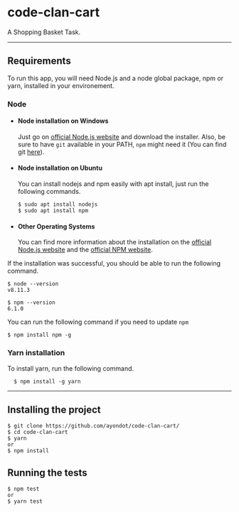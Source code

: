 # code-clan-cart

A Shopping Basket Task.

---
## Requirements

To run this app, you will need Node.js and a node global package, npm or yarn, installed in your environement.

### Node
- #### Node installation on Windows

  Just go on [official Node.js website](https://nodejs.org/) and download the installer.
Also, be sure to have `git` available in your PATH, `npm` might need it (You can find git [here](https://git-scm.com/)).

- #### Node installation on Ubuntu

  You can install nodejs and npm easily with apt install, just run the following commands.

      $ sudo apt install nodejs
      $ sudo apt install npm

- #### Other Operating Systems
  You can find more information about the installation on the [official Node.js website](https://nodejs.org/) and the [official NPM website](https://npmjs.org/).

If the installation was successful, you should be able to run the following command.

    $ node --version
    v8.11.3

    $ npm --version
    6.1.0

You can run the following command if you need to update `npm`

    $ npm install npm -g

###
### Yarn installation
  To install yarn, run the following command.

      $ npm install -g yarn

---

## Installing the project

    $ git clone https://github.com/ayondot/code-clan-cart/
    $ cd code-clan-cart
    $ yarn 
    or 
    $ npm install

## Running the tests

    $ npm test
    or
    $ yarn test
